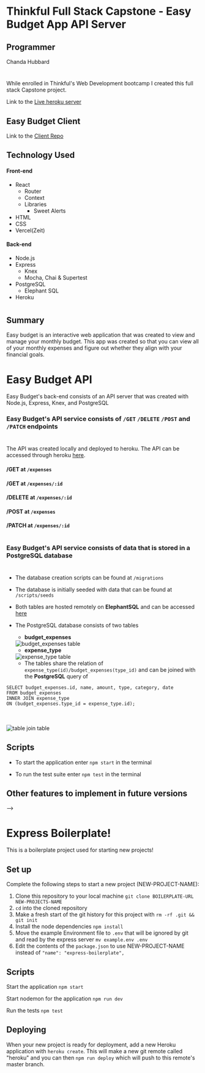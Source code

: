 # Thinkful Full Stack Capstone - Easy Budget App API Server

## Programmer
Chanda Hubbard

# 

While enrolled in Thinkful's Web Development bootcamp I created this full stack Capstone project.  

Link to the [Live heroku server](https://fast-garden-40399.herokuapp.com/)

## Easy Budget Client
Link to the [Client Repo](https://github.com/ChandaHubbard/Easy-Budget-Client)

## Technology Used
#### Front-end
- React
    - Router
    - Context
    - Libraries
        - Sweet Alerts
- HTML
- CSS
- Vercel(Zeit)

#### Back-end
- Node.js
- Express
    - Knex
    - Mocha, Chai & Supertest
- PostgreSQL
    - Elephant SQL
- Heroku

# 

## Summary

Easy budget is an interactive web application that was created to view and manage your monthly budget.  This app was created so that you can view all of your monthly expenses and figure out whether they align with your financial goals.

# 

# Easy Budget API

Easy Budget's back-end consists of an API server that was created with Node.js, Express, Knex, and PostgreSQL



### Easy Budget's API service consists of `/GET` `/DELETE` `/POST` and `/PATCH` endpoints

# 

The API was created locally and deployed to heroku.  The API can be accessed through heroku [here](https://fast-garden-40399.herokuapp.com/).

#### /GET at `/expenses`
#### /GET at `/expenses/:id`
#### /DELETE at `/expenses/:id`
#### /POST at `/expenses`
#### /PATCH at `/expenses/:id`

# 
### Easy Budget's API service consists of data that is stored in a PostgreSQL database
# 

- The database creation scripts can be found at `/migrations`
- The database is initially seeded with data that can be found at `/scripts/seeds`
- Both tables are hosted remotely on <b>ElephantSQL</b> and can be accessed [here](postgres://ymzzpjmz:kUdfw2oErRwCaXcuLHqSq0mBimn9DRmm@hanno.db.elephantsql.com:5432/ymzzpjmz)

- The PostgreSQL database consists of two tables 
    - <b>budget_expenses</b> 
    <img src="images/budget_expenses.png" alt="budget_expenses table">

    - <b>expense_type</b> 
    <img src="images/expense_type.png" alt="expense_type table">

    - The tables share the relation of `expense_type(id)/budget_expenses(type_id)` and can be joined with the <b>PostgreSQL</b> query of <br>

````
SELECT budget_expenses.id, name, amount, type, category, date
FROM budget_expenses
INNER JOIN expense_type
ON (budget_expenses.type_id = expense_type.id);
````
<br><br>
<img src="images/tablejoin.png" alt="table join table">




## Scripts

- To start the application enter `npm start` in the terminal

- To run the test suite enter `npm test` in the terminal





## Other features to implement in future versions

<!-- [ ] Figure out how to handle edge cases for movie input
<br/>
[ ] Incorporate an additional API that will let the user know which streaming service currently offers their movie selection for viewing. -->

 -->


# Express Boilerplate!

This is a boilerplate project used for starting new projects!

## Set up

Complete the following steps to start a new project (NEW-PROJECT-NAME):

1. Clone this repository to your local machine `git clone BOILERPLATE-URL NEW-PROJECTS-NAME`
2. `cd` into the cloned repository
3. Make a fresh start of the git history for this project with `rm -rf .git && git init`
4. Install the node dependencies `npm install`
5. Move the example Environment file to `.env` that will be ignored by git and read by the express server `mv example.env .env`
6. Edit the contents of the `package.json` to use NEW-PROJECT-NAME instead of `"name": "express-boilerplate",`

## Scripts

Start the application `npm start`

Start nodemon for the application `npm run dev`

Run the tests `npm test`

## Deploying

When your new project is ready for deployment, add a new Heroku application with `heroku create`. This will make a new git remote called "heroku" and you can then `npm run deploy` which will push to this remote's master branch.